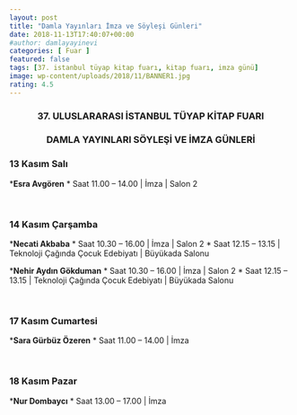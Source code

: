 ```yaml
---
layout: post
title: "Damla Yayınları İmza ve Söyleşi Günleri"
date: 2018-11-13T17:40:07+00:00
#author: damlayayinevi
categories: [ Fuar ]
featured: false
tags: [37. istanbul tüyap kitap fuarı, kitap fuarı, imza günü]
image: wp-content/uploads/2018/11/BANNER1.jpg
rating: 4.5
---
```

<h3 style="text-align: center;">
  37. ULUSLARARASI İSTANBUL TÜYAP KİTAP FUARI
</h3>

<h3 style="text-align: center;">
  DAMLA YAYINLARI SÖYLEŞİ VE İMZA GÜNLERİ
</h3>

###

### 13 Kasım Salı

  ***Esra Avgören**
      * Saat 11.00 &#8211; 14.00 | İmza | Salon 2

&nbsp;

### 14 Kasım Çarşamba

  ***Necati Akbaba**
      * Saat 10.30 &#8211; 16.00 | İmza | Salon 2
      * Saat 12.15 &#8211; 13.15 | Teknoloji Çağında Çocuk Edebiyatı | Büyükada Salonu

  ***Nehir Aydın Gökduman** 
      * Saat 10.30 &#8211; 16.00 | İmza | Salon 2
      * Saat 12.15 &#8211; 13.15 | Teknoloji Çağında Çocuk Edebiyatı | Büyükada Salonu

&nbsp;

### 17 Kasım Cumartesi

  ***Sara Gürbüz Özeren**
      * Saat 11.00 &#8211; 14.00 | İmza

&nbsp;

### 18 Kasım Pazar

  ***Nur Dombaycı**
      * Saat 13.00 &#8211; 17.00 | İmza